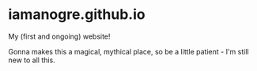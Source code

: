 iamanogre.github.io
===================

My (first and ongoing) website!

Gonna makes this a magical, mythical place, so be a little patient - I'm still new to all this.
